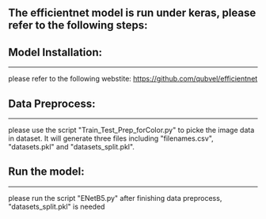 ## The efficientnet model is run under keras, please refer to the following steps:

## Model Installation:
--------------------------------------------------------------------------------------------------
please refer to the following webstite:
https://github.com/qubvel/efficientnet


## Data Preprocess:
--------------------------------------------------------------------------------------------------
please use the script "Train_Test_Prep_forColor.py" to picke the image data in dataset.
It will generate three files including "filenames.csv", "datasets.pkl" and "datasets_split.pkl".


## Run the model:
--------------------------------------------------------------------------------------------------
please run the script "ENetB5.py" after finishing data preprocess, "datasets_split.pkl" is needed

